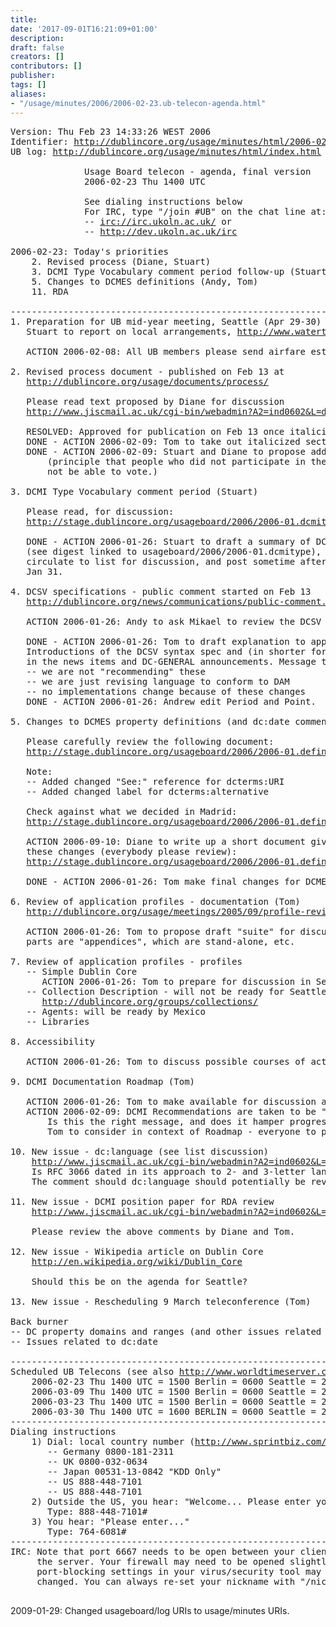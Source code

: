 ```yaml
---
title: 
date: '2017-09-01T16:21:09+01:00'
description: 
draft: false
creators: []
contributors: []
publisher: 
tags: []
aliases:
- "/usage/minutes/2006/2006-02-23.ub-telecon-agenda.html"
---
```


<pre>
Version: Thu Feb 23 14:33:26 WEST 2006
Identifier: <a href="http://dublincore.org/usage/minutes/2006/2006-02-23.ub-telecon-agenda.html">http://dublincore.org/usage/minutes/html/2006-02-23.ub-telecon-agenda.html</a>
UB log: <a href="http://dublincore.org/usage/minutes/index.html">http://dublincore.org/usage/minutes/html/index.html</a>

              Usage Board telecon - agenda, final version
              2006-02-23 Thu 1400 UTC

              See dialing instructions below
              For IRC, type "/join #UB" on the chat line at:
              -- <a href="irc://irc.ukoln.ac.uk/">irc://irc.ukoln.ac.uk/</a> or
              -- <a href="http://dev.ukoln.ac.uk/irc">http://dev.ukoln.ac.uk/irc</a>

2006-02-23: Today's priorities
    2. Revised process (Diane, Stuart)
    3. DCMI Type Vocabulary comment period follow-up (Stuart)
    5. Changes to DCMES definitions (Andy, Tom)
    11. RDA

----------------------------------------------------------------------
1. Preparation for UB mid-year meeting, Seattle (Apr 29-30)
   Stuart to report on local arrangements, <a href="http://www.watertownseattle.com/">http://www.watertownseattle.com/</a>

   ACTION 2006-02-08: All UB members please send airfare estimates to Tom

2. Revised process document - published on Feb 13 at
   <a href="http://dublincore.org/usage/documents/process/">http://dublincore.org/usage/documents/process/</a>

   Please read text proposed by Diane for discussion
   <a href="http://www.jiscmail.ac.uk/cgi-bin/webadmin?A2=ind0602&amp;L=dc-usage&amp;P=3208">http://www.jiscmail.ac.uk/cgi-bin/webadmin?A2=ind0602&amp;L=dc-usage&amp;P=3208</a>

   RESOLVED: Approved for publication on Feb 13 once italicized sections removed.
   DONE - ACTION 2006-02-09: Tom to take out italicized sections before publication.
   DONE - ACTION 2006-02-09: Stuart and Diane to propose additional wording on 5.7 
       (principle that people who did not participate in the discussion should 
       not be able to vote.)

3. DCMI Type Vocabulary comment period (Stuart)

   Please read, for discussion:
   <a href="http://stage.dublincore.org/usageboard/2006/2006-01.dcmitype/2006-02-20.Type_Vocabulary_Public_Discussion.html">http://stage.dublincore.org/usageboard/2006/2006-01.dcmitype/2006-02-20.Type_Vocabulary_Public_Discussion.html</a>

   DONE - ACTION 2006-01-26: Stuart to draft a summary of DC-GENERAL comments
   (see digest linked to usageboard/2006/2006-01.dcmitype),
   circulate to list for discussion, and post sometime after
   Jan 31.

4. DCSV specifications - public comment started on Feb 13
   <a href="http://dublincore.org/news/communications/public-comment.shtml">http://dublincore.org/news/communications/public-comment.shtml</a> - will close Mar 15

   ACTION 2006-01-26: Andy to ask Mikael to review the DCSV Syntax spec.

   DONE - ACTION 2006-01-26: Tom to draft explanation to appear in the
   Introductions of the DCSV syntax spec and (in shorter form)
   in the news items and DC-GENERAL announcements. Message to say:
   -- we are not "recommending" these
   -- we are just revising language to conform to DAM
   -- no implementations change because of these changes
   DONE - ACTION 2006-01-26: Andrew edit Period and Point.

5. Changes to DCMES property definitions (and dc:date comment) (Tom, Andy)

   Please carefully review the following document:
   <a href="http://stage.dublincore.org/usageboard/2006/2006-01.definitions/term-changes/">http://stage.dublincore.org/usageboard/2006/2006-01.definitions/term-changes/</a>

   Note:
   -- Added changed "See:" reference for dcterms:URI
   -- Added changed label for dcterms:alternative

   Check against what we decided in Madrid:
   <a href="http://stage.dublincore.org/usageboard/2006/2006-01.definitions/2005-09-10.meeting-notes-excerpts.html">http://stage.dublincore.org/usageboard/2006/2006-01.definitions/2005-09-10.meeting-notes-excerpts.html</a>

   ACTION 2006-09-10: Diane to write up a short document giving the rationale for 
   these changes (everybody please review):
   <a href="http://stage.dublincore.org/usageboard/2006/2006-01.definitions/2005-09-21.diane-context-for-changes.txt">http://stage.dublincore.org/usageboard/2006/2006-01.definitions/2005-09-21.diane-context-for-changes.txt</a>

   DONE - ACTION 2006-01-26: Tom make final changes for DCMES property definition

6. Review of application profiles - documentation (Tom)
   <a href="http://dublincore.org/usage/meetings/2005/09/profile-review/">http://dublincore.org/usage/meetings/2005/09/profile-review/</a>

   ACTION 2006-01-26: Tom to propose draft "suite" for discussion - which
   parts are "appendices", which are stand-alone, etc.

7. Review of application profiles - profiles
   -- Simple Dublin Core
      ACTION 2006-01-26: Tom to prepare for discussion in Seattle
   -- Collection Description - will not be ready for Seattle - planned for Mexico, see:
      <a href="http://dublincore.org/groups/collections/">http://dublincore.org/groups/collections/</a>
   -- Agents: will be ready by Mexico
   -- Libraries

8. Accessibility

   ACTION 2006-01-26: Tom to discuss possible courses of action with Liddy.

9. DCMI Documentation Roadmap (Tom)

   ACTION 2006-01-26: Tom to make available for discussion at mid-year meeting
   ACTION 2006-02-09: DCMI Recommendations are taken to be "recommended by DCMI".
       Is this the right message, and does it hamper progress? Time for a re-think?
       Tom to consider in context of Roadmap - everyone to provide suggestions.

10. New issue - dc:language (see list discussion)
    <a href="http://www.jiscmail.ac.uk/cgi-bin/webadmin?A2=ind0602&amp;L=dc-usage&amp;P=601">http://www.jiscmail.ac.uk/cgi-bin/webadmin?A2=ind0602&amp;L=dc-usage&amp;P=601</a>
    Is RFC 3066 dated in its approach to 2- and 3-letter language codes?
    The comment should dc:language should potentially be revised.

11. New issue - DCMI position paper for RDA review
    <a href="http://www.jiscmail.ac.uk/cgi-bin/webadmin?A2=ind0602&amp;L=dc-usage&amp;P=2056">http://www.jiscmail.ac.uk/cgi-bin/webadmin?A2=ind0602&amp;L=dc-usage&amp;P=2056</a>

    Please review the above comments by Diane and Tom.

12. New issue - Wikipedia article on Dublin Core
    <a href="http://en.wikipedia.org/wiki/Dublin_Core">http://en.wikipedia.org/wiki/Dublin_Core</a> 

    Should this be on the agenda for Seattle?

13. New issue - Rescheduling 9 March teleconference (Tom)

Back burner
-- DC property domains and ranges (and other issues related to RDF Task Force)
-- Issues related to dc:date

----------------------------------------------------------------------
Scheduled UB Telecons (see also <a href="http://www.worldtimeserver.com/">http://www.worldtimeserver.com/</a>)
    2006-02-23 Thu 1400 UTC = 1500 Berlin = 0600 Seattle = 2300 Tokyo
    2006-03-09 Thu 1400 UTC = 1500 Berlin = 0600 Seattle = 2300 Tokyo
    2006-03-23 Thu 1400 UTC = 1500 Berlin = 0600 Seattle = 2300 Tokyo
    2006-03-30 Thu 1400 UTC = 1600 BERLIN = 0600 Seattle = 2300 Tokyo
----------------------------------------------------------------------
Dialing instructions
    1) Dial: local country number (<a href="http://www.sprintbiz.com/intlaudio">http://www.sprintbiz.com/intlaudio</a>)
       -- Germany 0800-181-2311
       -- UK 0800-032-0634
       -- Japan 00531-13-0842 "KDD Only"
       -- US 888-448-7101
       -- US 888-448-7101
    2) Outside the US, you hear: "Welcome... Please enter your 10-digit..."
       Type: 888-448-7101#
    3) You hear: "Please enter..."
       Type: 764-6081#
----------------------------------------------------------------------
IRC: Note that port 6667 needs to be open between your client and
     the server. Your firewall may need to be opened slightly and/or
     port-blocking settings in your virus/security tool may need to be
     changed. You can always re-set your nickname with "/nick YourName".

</pre>2009-01-29: Changed usageboard/log URIs to usage/minutes URIs.
